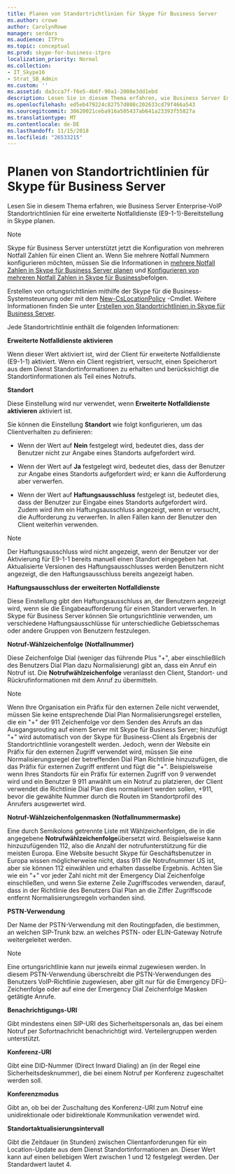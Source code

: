 ```yaml
---
title: Planen von Standortrichtlinien für Skype für Business Server
ms.author: crowe
author: CarolynRowe
manager: serdars
ms.audience: ITPro
ms.topic: conceptual
ms.prod: skype-for-business-itpro
localization_priority: Normal
ms.collection:
- IT_Skype16
- Strat_SB_Admin
ms.custom: ''
ms.assetid: da3cca7f-f6e5-4b6f-90a1-2008e3dd1ebd
description: Lesen Sie in diesem Thema erfahren, wie Business Server Enterprise-VoIP Standortrichtlinien für eine erweiterte Notfalldienste (E9-1-1)-Bereitstellung in Skype planen.
ms.openlocfilehash: ed5eb479224c82757d808c202633cd79f466a543
ms.sourcegitcommit: 30620021ceba916a505437ab641a23393f55827a
ms.translationtype: MT
ms.contentlocale: de-DE
ms.lasthandoff: 11/15/2018
ms.locfileid: "26533215"
---
```

# <a name="plan-location-policies-for-skype-for-business-server"></a>Planen von Standortrichtlinien für Skype für Business Server
 
Lesen Sie in diesem Thema erfahren, wie Business Server Enterprise-VoIP Standortrichtlinien für eine erweiterte Notfalldienste (E9-1-1)-Bereitstellung in Skype planen. 
  
> [!NOTE]
> Skype für Business Server unterstützt jetzt die Konfiguration von mehreren Notfall Zahlen für einen Client an. Wenn Sie mehrere Notfall Nummern konfigurieren möchten, müssen Sie die Informationen in [mehrere Notfall Zahlen in Skype für Business Server planen](multiple-emergency-numbers.md) und [Konfigurieren von mehreren Notfall Zahlen in Skype für Business](../../deploy/deploy-enterprise-voice/configure-multiple-emergency-numbers.md)befolgen. 
  
Erstellen von ortungsrichtlinien mithilfe der Skype für die Business-Systemsteuerung oder mit dem [New-CsLocationPolicy](https://docs.microsoft.com/powershell/module/skype/new-cslocationpolicy?view=skype-ps) -Cmdlet. Weitere Informationen finden Sie unter [Erstellen von Standortrichtlinien in Skype für Business Server](../../deploy/deploy-enterprise-voice/create-location-policies.md).
  
Jede Standortrichtlinie enthält die folgenden Informationen:
  
 **Erweiterte Notfalldienste aktivieren**
  
Wenn dieser Wert aktiviert ist, wird der Client für erweiterte Notfalldienste (E9-1-1) aktiviert. Wenn ein Client registriert, versucht, einen Speicherort aus dem Dienst Standortinformationen zu erhalten und berücksichtigt die Standortinformationen als Teil eines Notrufs.
  
 **Standort**
  
Diese Einstellung wird nur verwendet, wenn **Erweiterte Notfalldienste aktivieren** aktiviert ist. 
  
Sie können die Einstellung **Standort** wie folgt konfigurieren, um das Clientverhalten zu definieren:   
  
- Wenn der Wert auf **Nein** festgelegt wird, bedeutet dies, dass der Benutzer nicht zur Angabe eines Standorts aufgefordert wird.
    
- Wenn der Wert auf **Ja** festgelegt wird, bedeutet dies, dass der Benutzer zur Angabe eines Standorts aufgefordert wird; er kann die Aufforderung aber verwerfen.
    
- Wenn der Wert auf **Haftungsausschluss** festgelegt ist, bedeutet dies, dass der Benutzer zur Eingabe eines Standorts aufgefordert wird. Zudem wird ihm ein Haftungsausschluss angezeigt, wenn er versucht, die Aufforderung zu verwerfen. In allen Fällen kann der Benutzer den Client weiterhin verwenden.
    
> [!NOTE]
> Der Haftungsausschluss wird nicht angezeigt, wenn der Benutzer vor der Aktivierung für E9-1-1 bereits manuell einen Standort eingegeben hat. Aktualisierte Versionen des Haftungsausschlusses werden Benutzern nicht angezeigt, die den Haftungsausschluss bereits angezeigt haben.  
  
 **Haftungsausschluss der erweiterten Notfalldienste**
  
Diese Einstellung gibt den Haftungsausschluss an, der Benutzern angezeigt wird, wenn sie die Eingabeaufforderung für einen Standort verwerfen. In Skype für Business Server können Sie ortungsrichtlinie verwenden, um verschiedene Haftungsausschlüsse für unterschiedliche Gebietsschemas oder andere Gruppen von Benutzern festzulegen.
  
 **Notruf-Wählzeichenfolge (Notfallnummer)**
  
Diese Zeichenfolge Dial (weniger das führende Plus "+", aber einschließlich des Benutzers Dial Plan dazu Normalisierung) gibt an, dass ein Anruf ein Notruf ist. Die **Notrufwählzeichenfolge** veranlasst den Client, Standort- und Rückrufinformationen mit dem Anruf zu übermitteln.
  
> [!NOTE]
> Wenn Ihre Organisation ein Präfix für den externen Zeile nicht verwendet, müssen Sie keine entsprechende Dial Plan Normalisierungsregel erstellen, die ein "+" der 911 Zeichenfolge vor dem Senden des Anrufs an das Ausgangsrouting auf einem Server mit Skype für Business Server; hinzufügt "+" wird automatisch von der Skype für Business-Client als Ergebnis der Standortrichtlinie vorangestellt werden. Jedoch, wenn der Website ein Präfix für den externen Zugriff verwendet wird, müssen Sie eine Normalisierungsregel der betreffenden Dial Plan Richtlinie hinzuzufügen, die das Präfix für externen Zugriff entfernt und fügt die "+". Beispielsweise wenn Ihres Standorts für ein Präfix für externen Zugriff von 9 verwendet wird und ein Benutzer 9 911 anwählt um ein Notruf zu platzieren, der Client verwendet die Richtlinie Dial Plan dies normalisiert werden sollen, +911, bevor die gewählte Nummer durch die Routen im Standortprofil des Anrufers ausgewertet wird. 
  
 **Notruf-Wählzeichenfolgenmasken (Notfallnummermaske)**
  
Eine durch Semikolons getrennte Liste mit Wählzeichenfolgen, die in die angegebene **Notrufwählzeichenfolge**übersetzt wird. Beispielsweise kann hinzuzufügenden 112, also die Anzahl der notrufunterstützung für die meisten Europa. Eine Website besucht Skype für Geschäftsbenutzer in Europa wissen möglicherweise nicht, dass 911 die Notrufnummer US ist, aber sie können 112 einwählen und erhalten dasselbe Ergebnis. Achten Sie wie ein "+" vor jeder Zahl nicht mit der Emergency Dial Zeichenfolge einschließen, und wenn Sie externe Zeile Zugriffscodes verwenden, darauf, dass in der Richtlinie des Benutzers Dial Plan an die Ziffer Zugriffscode entfernt Normalisierungsregeln vorhanden sind.
  
 **PSTN-Verwendung**
  
Der Name der PSTN-Verwendung mit den Routingpfaden, die bestimmen, an welchen SIP-Trunk bzw. an welches PSTN- oder ELIN-Gateway Notrufe weitergeleitet werden.
  
> [!NOTE]
> Eine ortungsrichtlinie kann nur jeweils einmal zugewiesen werden. In diesem PSTN-Verwendung überschreibt die PSTN-Verwendungen des Benutzers VoIP-Richtlinie zugewiesen, aber gilt nur für die Emergency DFÜ-Zeichenfolge oder auf eine der Emergency Dial Zeichenfolge Masken getätigte Anrufe. 
  
 **Benachrichtigungs-URI**
  
Gibt mindestens einen SIP-URI des Sicherheitspersonals an, das bei einem Notruf per Sofortnachricht benachrichtigt wird. Verteilergruppen werden unterstützt.
  
 **Konferenz-URI**
  
Gibt eine DID-Nummer (Direct Inward Dialing) an (in der Regel eine Sicherheitsdesknummer), die bei einem Notruf per Konferenz zugeschaltet werden soll.   
  
 **Konferenzmodus**
  
Gibt an, ob bei der Zuschaltung des Konferenz-URI zum Notruf eine unidirektionale oder bidirektionale Kommunikation verwendet wird.  
  
 **Standortaktualisierungsintervall**
  
Gibt die Zeitdauer (in Stunden) zwischen Clientanforderungen für ein Location-Update aus dem Dienst Standortinformationen an. Dieser Wert kann auf einen beliebigen Wert zwischen 1 und 12 festgelegt werden. Der Standardwert lautet 4.
  

